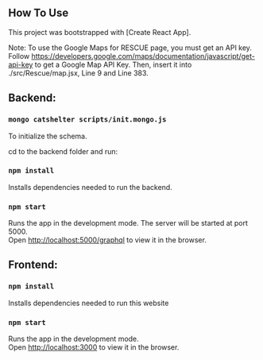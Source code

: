 ## How To Use

This project was bootstrapped with [Create React App].<br />

Note: To use the Google Maps for RESCUE page, you must get an API key. Follow https://developers.google.com/maps/documentation/javascript/get-api-key to get a Google Map API Key. Then, insert it into ./src/Rescue/map.jsx, Line 9 and Line 383.

## Backend:

### `mongo catshelter scripts/init.mongo.js`
To initialize the schema.

cd to the backend folder and run:

### `npm install`

Installs dependencies needed to run the backend.

### `npm start`

Runs the app in the development mode. The server will be started at port 5000.<br />
Open [http://localhost:5000/graphql](http://localhost:5000/graphql) to view it in the browser.

## Frontend:

### `npm install` 

Installs dependencies needed to run this website

### `npm start`

Runs the app in the development mode.<br />
Open [http://localhost:3000](http://localhost:3000) to view it in the browser.







